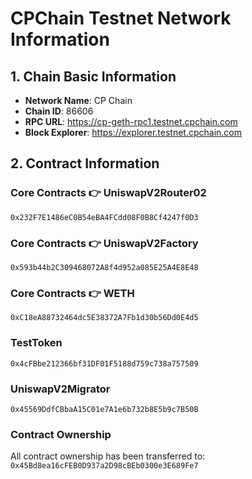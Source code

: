 # CPChain Testnet Network Information

## 1. Chain Basic Information
- **Network Name**: CP Chain
- **Chain ID**: 86606
- **RPC URL**: https://cp-geth-rpc1.testnet.cpchain.com
- **Block Explorer**: https://explorer.testnet.cpchain.com

## 2. Contract Information

### Core Contracts 👉 UniswapV2Router02
`0x232F7E1486eC0B54eBA4FCdd08F0B8Cf4247f0D3`

### Core Contracts 👉 UniswapV2Factory
`0x593b44b2C309468072A8f4d952a085E25A4E8E48`

### Core Contracts 👉 WETH
`0xC18eA88732464dc5E38372A7Fb1d30b56Dd0E4d5`

### TestToken
`0x4cFBbe212366bf31DF01F5188d759c738a757509`

### UniswapV2Migrator
`0x45569DdfCBbaA15C01e7A1e6b732b8E5b9c7B50B`

### Contract Ownership
All contract ownership has been transferred to:
`0x45Bd8ea16cFEB0D937a2D98cBEb0300e3E689Fe7`